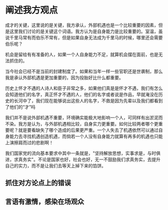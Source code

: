 # 阐述我方观点

成才的关键，这里说的是关键，我方承认，外部机遇也是一个比较重要的因素，但是这里我们讨论的是关键这个词语。我方认为是自身能力是比较重要的。室温，虽说千里马常有而伯乐不常有，但是如果自身无法成为千里马的时候，哪里还会需要伯乐呢？

机会是留给有有准备的人，如果一个人自身能力不足，就算机会摆在面前，也是无法抓住的。

当今社会已经不是当前的封建制度了。如果和当年一样一些官职还是世袭制，那么我是承认外部机遇是更加重要的，因为投胎好比什么都重要。

历史上怀才不遇的人诗人和臣子非常之多，如果他们真是是怀才不遇，我们有怎么会知道他们的名字，真正怀才不遇的人，他们的名字或者说是作品，早就淹没在历史的长河中了，我们现在能够说出这些人的名字，不救是因为先辈以及我们都看到了他们的“才”吗

我们并不是说外部机遇不重要，环境确实能极大地影响一个人，可同样有出淤泥而不染。我方是认为，与外部机遇相比较，自身实力更重要。如何比较两者哪个更重要呢？就是要看缺失了哪个造成的后果更严重。一个人失去了机遇依然可以通过自身能力去寻找机遇创造机遇，而倘若一个人没有自身能力就算有再多的机遇也只能上演擦肩而过的悲剧啊！

我们国家党的流向基本要求中其中一条就是，"坚持解放思想，实事求是，与时俱进，求真务实"。不论是国家也好，社会也好，无一不鼓励我们求真务实，去提升自己的实力，而不是让我们去等天上掉下来的馅饼。

## 抓住对方论点上的错误

## 言语有激情，感染在场观众
